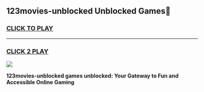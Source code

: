 
## 123movies-unblocked Unblocked Games👋
<h3>
<a href="https://news.freeplayer.one?title=123movies-unblocked&ref=16F">CLICK TO PLAY</a></h3>
<hr>

<h3>
<a href="https://news.freeplayer.one?title=123movies-unblocked&ref=16F">CLICK 2 PLAY</a>
  
</h3>

<a href="https://news.freeplayer.one?title=123movies-unblocked&ref=16F/"><img src="https://clearcache.store/games.png"></a>


**123movies-unblocked games unblocked: Your Gateway to Fun and Accessible Online Gaming**
